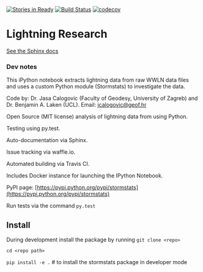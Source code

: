 [![Stories in Ready](https://badge.waffle.io/jcalogovic/lightning.svg?label=ready&title=Ready)](http://waffle.io/jcalogovic/lightning)
[![Build Status](https://travis-ci.org/jcalogovic/lightning.svg?branch=master)](https://travis-ci.org/jcalogovic/lightning)
[![codecov](https://codecov.io/gh/jcalogovic/lightning/branch/master/graph/badge.svg)](https://codecov.io/gh/jcalogovic/lightning)

# Lightning Research

[See the Sphinx docs](http://jcalogovic.github.io/lightning)

### Dev notes ###

This iPython notebook extracts lightning data from raw WWLN data files and uses
a custom Python module (Stormstats) to investigate the data.

Code by: Dr. Jasa Calogovic (Faculty of Geodesy, University of Zagreb) and Dr. Benjamin A. Laken (UCL).
Email: jcalogovic@geof.hr

Open Source (MIT license) analysis of lightning data from <source> using Python.

Testing using py.test.

Auto-documentation via Sphinx.

Issue tracking via waffle.io.

Automated building via Travis CI.

Includes Docker instance for launching the IPython Notebook.

PyPI page: [https://pypi.python.org/pypi/stormstats](https://pypi.python.org/pypi/stormstats)

Run tests via the command `py.test`

## Install ##
During development install the package by running
`git clone <repo>`

`cd <repo path>`

`pip install -e .` # to install the stormstats package in developer mode
